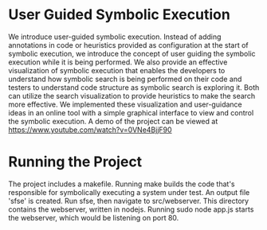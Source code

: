 # User Guided Symbolic Execution
We introduce user-guided symbolic execution. Instead of adding annotations in code or heuristics provided as configuration at the start of symbolic execution, we introduce the concept of user guiding the symbolic execution while it is being performed. We also provide an effective visualization of symbolic execution that enables the developers to understand how symbolic search is being performed on their code and testers to understand code structure as symbolic search is exploring it. Both can utilize the search visualization to provide heuristics to make the search more effective. We implemented these visualization and user-guidance ideas in an online tool with a simple graphical interface to view and control the symbolic execution. A demo of the project can be viewed at https://www.youtube.com/watch?v=0VNe4BjjF90


# Running the Project
The project includes a makefile. Running make builds the code that's responsible for symbolically executing a system under test. An output file 'sfse' is created. Run sfse, then navigate to src/webserver. This directory contains the webserver, written in nodejs. Running sudo node app.js starts the webserver, which would be listening on port 80. 
